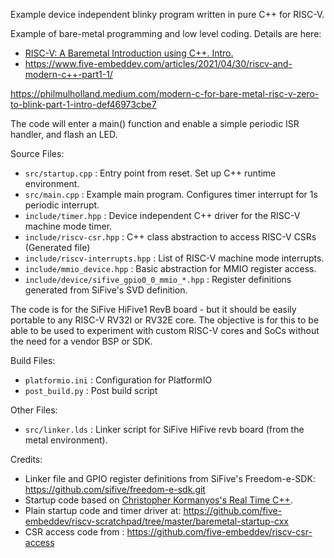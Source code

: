 Example device independent blinky program written in pure C++ for RISC-V.

Example of bare-metal programming and low level coding. Details are here:

- [RISC-V: A Baremetal Introduction using C++. Intro.](https://philmulholland.medium.com/modern-c-for-bare-metal-risc-v-zero-to-blink-part-1-intro-def46973cbe7) 
- <https://www.five-embeddev.com/articles/2021/04/30/riscv-and-modern-c++-part1-1/>

https://philmulholland.medium.com/modern-c-for-bare-metal-risc-v-zero-to-blink-part-1-intro-def46973cbe7

The code will enter a main() function and enable a simple periodic ISR 
handler, and flash an LED.

Source Files:

- `src/startup.cpp`                          : Entry point from reset. Set up C++ runtime environment.
- `src/main.cpp`                             : Example main program. Configures timer interrupt for 1s periodic interrupt.
- `include/timer.hpp`                        : Device independent C++ driver for the RISC-V machine mode timer.
- `include/riscv-csr.hpp`                    : C++ class abstraction to access RISC-V CSRs (Generated file)
- `include/riscv-interrupts.hpp`             : List of RISC-V machine mode interrupts.
- `include/mmio_device.hpp`                  : Basic abstraction for MMIO register access.
- `include/device/sifive_gpio0_0_mmio_*.hpp` : Register definitions generated from SiFive's SVD definition.

The code is for the SiFive HiFive1 RevB board - but it should be
easily portable to any RISC-V RV32I or RV32E core. The objective is
for this to be able to be used to experiment with custom RISC-V cores
and SoCs without the need for a vendor BSP or SDK.

Build Files:

- `platformio.ini`       : Configuration for PlatformIO
- `post_build.py`        : Post build script

Other Files:

- `src/linker.lds`       : Linker script for SiFive HiFive revb board (from the metal environment).

Credits:
 - Linker file and GPIO register definitions from SiFive's Freedom-e-SDK: https://github.com/sifive/freedom-e-sdk.git
 - Startup code based on [Christopher Kormanyos's Real Time C++](https://github.com/ckormanyos/real-time-cpp).
 - Plain startup code and timer driver at: https://github.com/five-embeddev/riscv-scratchpad/tree/master/baremetal-startup-cxx
 - CSR access code from : https://github.com/five-embeddev/riscv-csr-access

